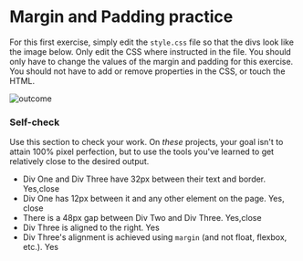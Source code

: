 # Margin and Padding practice

For this first exercise, simply edit the `style.css` file so that the divs look like the image below. Only edit the CSS where instructed in the file.  You should only have to change the values of the margin and padding for this exercise. You should not have to add or remove properties in the CSS, or touch the HTML.

![outcome](./desired-outcome.png)

### Self-check 
Use this section to check your work. On _these_ projects, your goal isn't to attain 100% pixel perfection, but to use the tools you've learned to get relatively close to the desired output.

- Div One and Div Three have 32px between their text and border. Yes,close
- Div One has 12px between it and any other element on the page. Yes, close
- There is a 48px gap between Div Two and Div Three. Yes,close
- Div Three is aligned to the right. Yes
- Div Three's alignment is achieved using `margin` (and not float, flexbox, etc.). Yes